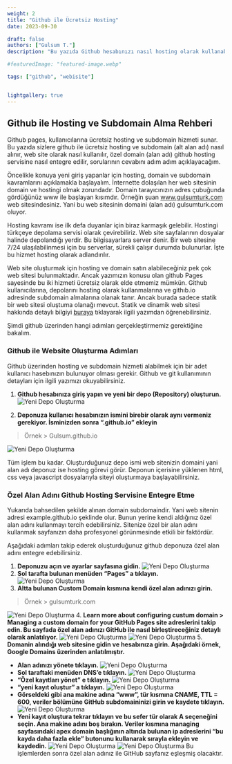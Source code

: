 ```yaml
---
weight: 2
title: "Github ile Ücretsiz Hosting"
date: 2023-09-30

draft: false
authors: ["Gulsum T."]
description: "Bu yazıda Github hesabınızı nasıl hosting olarak kullanabileceğiniz anlatılacaktır"

#featuredImage: "featured-image.webp"

tags: ["github", "webisite"]


lightgallery: true
---
```


## Github ile Hosting ve Subdomain Alma Rehberi

Github pages, kullanıcılarına ücretsiz hosting ve subdomain hizmeti sunar. Bu yazıda sizlere github ile ücretsiz hosting ve subdomain (alt alan adı) nasıl alınır, web site olarak nasıl kullanılır, özel domain (alan adı) github hosting servisine nasıl entegre edilir, sorularının cevabını adım adım açıklayacağım.
<!--more-->

Öncelikle konuya yeni giriş yapanlar için hosting, domain ve subdomain kavramlarını açıklamakla başlayalım. İnternette dolaşılan her web sitesinin domain ve hostingi olmak zorundadır. Domain tarayıcınızın adres çubuğunda gördüğünüz www ile başlayan kısımdır. Örneğin şuan www.gulsumturk.com web sitesindesiniz. Yani bu web sitesinin domaini (alan adı) gulsumturk.com oluyor. 

Hosting kavramı ise ilk defa duyanlar için biraz karmaşık gelebilir. Hostingi türkçeye depolama servisi olarak çevirebiliriz. Web site sayfalarının dosyalar halinde depolandığı yerdir. Bu bilgisayarlara server denir. Bir web sitesine 7/24 ulaşılabilinmesi için bu serverlar, sürekli çalışır durumda bulunurlar. İşte bu hizmet hosting olarak adlandırılır.

Web site oluşturmak için hosting ve domain satın alabileceğiniz pek çok web sitesi bulunmaktadır. Ancak yazımızın konusu olan github Pages sayesinde bu iki hizmeti ücretsiz olarak elde etmemiz mümkün. Github kullanıcılarına, depolarını hosting olarak kullanmalarına ve githıb.io adresinde subdomain almalarına olanak tanır. Ancak burada sadece statik bir web sitesi oluştuma olanağı mevcut. Statik ve dinamik web sitesi hakkında detaylı bilgiyi [buraya]() tıklayarak ilgili yazımdan öğrenebilirsiniz. 


Şimdi github üzerinden hangi adımları gerçekleştirmemiz gerektiğine bakalım. 

### Github ile Website Oluşturma Adımları

 Github üzerinden hosting ve subdomain hizmeti alabilmek için bir adet kullanıcı hasebınızın bulunuyor olması gerekir. Github ve git kullanımının detayları için ilgili yazımızı okuyabilirsiniz. 

 1. **Github hesabınıza giriş yapın ve yeni bir depo (Repository) oluşturun.**
 ![Yeni Depo Oluşturma](https://raw.githubusercontent.com/Gulsum-Turk/pictures/main/depo%20new.png)

 2.	 **Deponuza kullanıcı hesabınızın ismini birebir olarak aynı vermeniz gerekiyor. İsminizden sonra “.github.io” ekleyin** 
>    Örnek > Gulsum.github.io 

![Yeni Depo Oluşturma](https://raw.githubusercontent.com/Gulsum-Turk/pictures/main/depo%20ismi%20.png)

Tüm işlem bu kadar. Oluşturduğunuz depo ismi web sitenizin domaini yani alan adı deponuz ise hosting görevi görür. Deponun içerisine yüklenen html, css veya javascript dosyalarıyla siteyi oluşturmaya başlayabilirsiniz. 

### Özel Alan Adını Github Hosting Servisine Entegre Etme

 Yukarıda bahsedilen şekilde alınan domain subdomaindir. Yani web sitenin adresi example.github.io şeklinde olur. Bunun yerine kendi aldığınız özel alan adını kullanmayı tercih edebilirsiniz. Sitenize özel bir alan adını kullanmak sayfanızın daha profesyonel görünmesinde etkili bir faktördür.  

 Aşağıdaki adımları takip ederek oluşturduğunuz github deponuza özel alan adını entegre edebilirsiniz. 

1.	**Deponuzu açın ve ayarlar sayfasına gidin.** 
![Yeni Depo Oluşturma](https://raw.githubusercontent.com/Gulsum-Turk/pictures/main/ayarlar.png)
2.	**Sol tarafta bulunan menüden “Pages” a tıklayın.**
![Yeni Depo Oluşturma](https://raw.githubusercontent.com/Gulsum-Turk/pictures/main/pages.png)
3.	**Altta bulunan Custom Domain kısmına kendi özel alan adınızı girin.**
>	Örnek > gulsumturk.com

![Yeni Depo Oluşturma](https://raw.githubusercontent.com/Gulsum-Turk/pictures/main/custom%20domain.png)
4.	**Learn more about configuring custum domain > Managing a custom domain for your GitHub Pages site adreslerini takip edin. Bu sayfada özel alan adınızı GitHub ile nasıl birleştireceğiniz detaylı olarak anlatılıyor.** 
![Yeni Depo Oluşturma](https://raw.githubusercontent.com/Gulsum-Turk/pictures/main/learn.png)
![Yeni Depo Oluşturma](https://raw.githubusercontent.com/Gulsum-Turk/pictures/main/managing.png)
5.	**Domanin alındığı web sitesine gidin ve hesabınıza girin. Aşağıdaki örnek, Google Domains üzerinden anlatılmıştır.** 
-	**Alan adınızı yönete tıklayın.**
![Yeni Depo Oluşturma](https://raw.githubusercontent.com/Gulsum-Turk/pictures/main/y%C3%B6net.png)
-	**Sol taraftaki menüden DNS’e tıklayın.**
![Yeni Depo Oluşturma](https://raw.githubusercontent.com/Gulsum-Turk/pictures/main/dns.png)
-	**“Özel kayıtları yönet” e tıklayın.**
![Yeni Depo Oluşturma](https://raw.githubusercontent.com/Gulsum-Turk/pictures/main/%C3%B6zel%20kay%C4%B1tlar%C4%B1%20y%C3%B6net.png)
-	**“yeni kayıt oluştur” a tıklayın.**
![Yeni Depo Oluşturma](https://raw.githubusercontent.com/Gulsum-Turk/pictures/main/yeni%20kay%C4%B1t%20.png)
-	**Görseldeki gibi ana makine adına “www”, tür kısmına CNAME, TTL = 600, veriler bölümüne GitHub subdomaininizi girin ve kaydete tıklayın.** 
![Yeni Depo Oluşturma](https://raw.githubusercontent.com/Gulsum-Turk/pictures/main/cname.png)
-	**Yeni kayıt oluştura tekrar tıklayın ve bu sefer tür olarak A seçeneğini seçin. Ana makine adını boş bırakın. Veriler kısmına managing sayfasındaki apex domain başlığının altında bulunan ip adreslerini “bu kayda daha fazla ekle” butonunu kullanarak sırayla ekleyin ve kaydedin.** 
![Yeni Depo Oluşturma](https://raw.githubusercontent.com/Gulsum-Turk/pictures/main/a%20t%C3%BCr%C3%BC.png)
![Yeni Depo Oluşturma](https://raw.githubusercontent.com/Gulsum-Turk/pictures/main/a%20b%C3%B6l%C3%BCm%C3%BC%20ipleri.png)
Bu işlemlerden sonra özel alan adınız ile GitHub sayfanız eşleşmiş olacaktır. 




